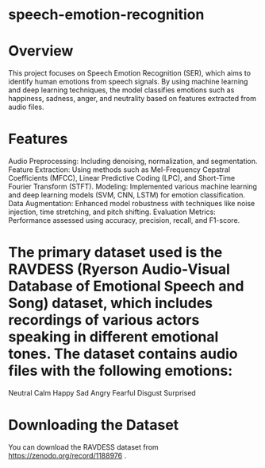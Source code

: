 # speech-emotion-recognition

# Overview
This project focuses on Speech Emotion Recognition (SER), which aims to identify human emotions from speech signals. By using machine learning and deep learning techniques, the model classifies emotions such as happiness, sadness, anger, and neutrality based on features extracted from audio files.

# Features
Audio Preprocessing: Including denoising, normalization, and segmentation.
Feature Extraction: Using methods such as Mel-Frequency Cepstral Coefficients (MFCC), Linear Predictive Coding (LPC), and Short-Time Fourier Transform (STFT).
Modeling: Implemented various machine learning and deep learning models (SVM, CNN, LSTM) for emotion classification.
Data Augmentation: Enhanced model robustness with techniques like noise injection, time stretching, and pitch shifting.
Evaluation Metrics: Performance assessed using accuracy, precision, recall, and F1-score.

# The primary dataset used is the RAVDESS (Ryerson Audio-Visual Database of Emotional Speech and Song) dataset, which includes recordings of various actors speaking in different emotional tones. The dataset contains audio files with the following emotions:

Neutral
Calm
Happy
Sad
Angry
Fearful
Disgust
Surprised

# Downloading the Dataset
You can download the RAVDESS dataset from https://zenodo.org/record/1188976 .
